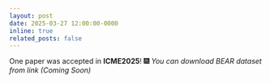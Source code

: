 ```yaml
---
layout: post
date: 2025-03-27 12:00:00-0000
inline: true
related_posts: false
---
```


One paper was accepted in **ICME2025**! :fireworks: *You can download BEAR dataset from link (Coming Soon)*
